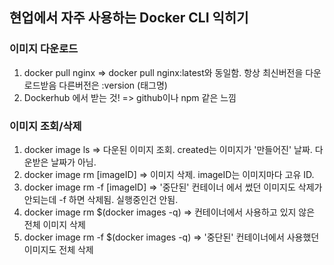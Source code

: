 ## 현업에서 자주 사용하는 Docker CLI 익히기

### 이미지 다운로드
1. docker pull nginx => docker pull nginx:latest와 동일함. 항상 최신버전을 다운로드받음 다른버전은 :version (태그명)
2. Dockerhub 에서 받는 것! => github이나 npm 같은 느낌

### 이미지 조회/삭제
1. docker image ls => 다운된 이미지 조회. created는 이미지가 '만들어진' 날짜. 다운받은 날짜가 아님. 
2. docker image rm [imageID]  => 이미지 삭제. imageID는 이미지마다 고유 ID.
3. docker image rm -f [imageID] => '중단된' 컨테이너 에서 썼던 이미지도 삭제가 안되는데 -f 하면 삭제됨. 실행중인건 안됨.
4. docker image rm $(docker images -q) => 컨테이너에서 사용하고 있지 않은 전체 이미지 삭제
5. docker image rm -f $(docker images -q) => '중단된' 컨테이너에서 사용했던 이미지도 전체 삭제
